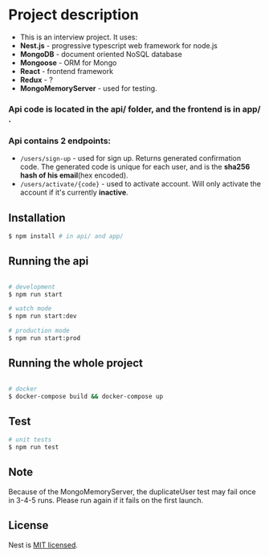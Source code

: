 # Project description

* This is an interview project. It uses:
* **Nest.js** - progressive typescript web framework for node.js
* **MongoDB** - document oriented NoSQL database
* **Mongoose** - ORM for Mongo
* **React** - frontend framework
* **Redux** - ?
* **MongoMemoryServer** - used for testing.

### Api code is located in the api/ folder, and the frontend is in app/ .
### Api contains 2 endpoints:
-  ```/users/sign-up``` - used for sign up. Returns generated confirmation code. The generated code is unique for each user, and is the **sha256 hash of his email**(hex encoded).
- ```/users/activate/{code}``` - used to activate account. Will only activate the account if it's currently **inactive**.

## Installation

```bash
$ npm install # in api/ and app/
```

## Running the api

```bash

# development
$ npm run start

# watch mode
$ npm run start:dev

# production mode
$ npm run start:prod

```

## Running the whole project

```bash

# docker
$ docker-compose build && docker-compose up

```

## Test

```bash
# unit tests
$ npm run test
```

## Note

Because of the MongoMemoryServer, the duplicateUser test may fail once in 3-4-5 runs. Please run again if it fails on the first launch.
## License

Nest is [MIT licensed](LICENSE).

